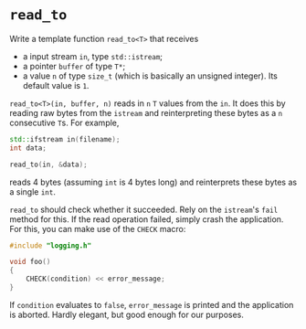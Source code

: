 # `read_to`

Write a template function `read_to<T>` that receives

* a input stream `in`, type `std::istream`;
* a pointer `buffer` of type `T*`;
* a value `n` of type `size_t` (which is basically an unsigned integer). Its default value is `1`.

`read_to<T>(in, buffer, n)` reads in `n` `T` values from the `in`.
It does this by reading raw bytes from the `istream` and
reinterpreting these bytes as a `n` consecutive `T`s.
For example,

```c++
std::ifstream in(filename);
int data;

read_to(in, &data);
```

reads 4 bytes (assuming `int` is 4 bytes long) and reinterprets these bytes as a single `int`.

`read_to` should check whether it succeeded. Rely on the `istream`'s `fail` method for this.
If the read operation failed, simply crash the application.
For this, you can make use of the `CHECK` macro:

```c++
#include "logging.h"

void foo()
{
    CHECK(condition) << error_message;
}
```

If `condition` evaluates to `false`, `error_message` is printed and the application
is aborted. Hardly elegant, but good enough for our purposes.